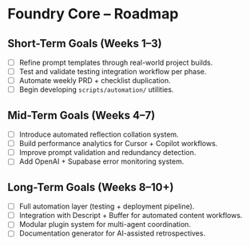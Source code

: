# Foundry Core – Roadmap

## Short-Term Goals (Weeks 1–3)
- [ ] Refine prompt templates through real-world project builds.
- [ ] Test and validate testing integration workflow per phase.
- [ ] Automate weekly PRD + checklist duplication.
- [ ] Begin developing `scripts/automation/` utilities.

## Mid-Term Goals (Weeks 4–7)
- [ ] Introduce automated reflection collation system.
- [ ] Build performance analytics for Cursor + Copilot workflows.
- [ ] Improve prompt validation and redundancy detection.
- [ ] Add OpenAI + Supabase error monitoring system.

## Long-Term Goals (Weeks 8–10+)
- [ ] Full automation layer (testing + deployment pipeline).
- [ ] Integration with Descript + Buffer for automated content workflows.
- [ ] Modular plugin system for multi-agent coordination.
- [ ] Documentation generator for AI-assisted retrospectives.
